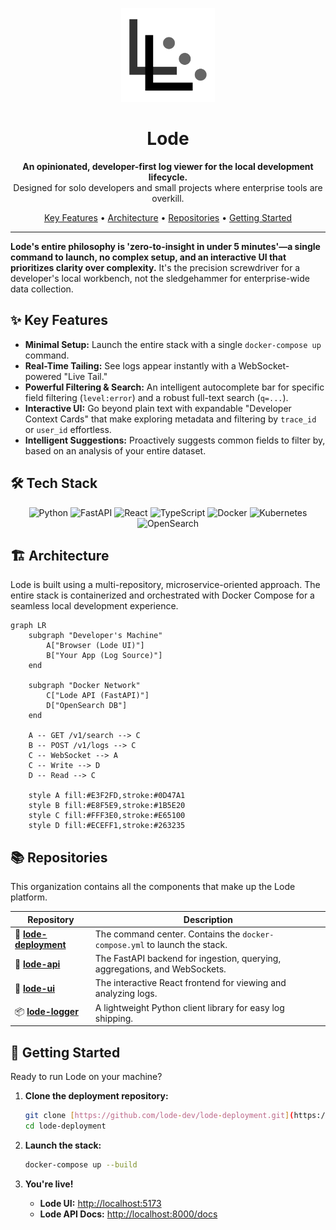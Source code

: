 <p align="center">
  <img src="../lode-logo-solid.png" alt="Lode Logo" width="150">
</p>

<h1 align="center">Lode</h1>

<p align="center">
  <strong>An opinionated, developer-first log viewer for the local development lifecycle.</strong>
  <br />
  Designed for solo developers and small projects where enterprise tools are overkill.
</p>

<p align="center">
  <a href="#-key-features">Key Features</a> •
  <a href="#-architecture">Architecture</a> •
  <a href="#-repositories">Repositories</a> •
  <a href="#-getting-started">Getting Started</a>
</p>

-----

**Lode's entire philosophy is 'zero-to-insight in under 5 minutes'—a single command to launch, no complex setup, and an interactive UI that prioritizes clarity over complexity.** It's the precision screwdriver for a developer's local workbench, not the sledgehammer for enterprise-wide data collection.

## ✨ Key Features

* **Minimal Setup:** Launch the entire stack with a single `docker-compose up` command.
* **Real-Time Tailing:** See logs appear instantly with a WebSocket-powered "Live Tail."
* **Powerful Filtering & Search:** An intelligent autocomplete bar for specific field filtering (`level:error`) and a robust full-text search (`q=...`).
* **Interactive UI:** Go beyond plain text with expandable "Developer Context Cards" that make exploring metadata and filtering by `trace_id` or `user_id` effortless.
* **Intelligent Suggestions:** Proactively suggests common fields to filter by, based on an analysis of your entire dataset.

## 🛠️ Tech Stack

<p align="center">
  <img src="https://img.shields.io/badge/Python-3776AB?style=for-the-badge&logo=python&logoColor=white" alt="Python">
  <img src="https://img.shields.io/badge/FastAPI-009688?style=for-the-badge&logo=fastapi&logoColor=white" alt="FastAPI">
  <img src="https://img.shields.io/badge/React-20232A?style=for-the-badge&logo=react&logoColor=61DAFB" alt="React">
  <img src="https://img.shields.io/badge/TypeScript-007ACC?style=for-the-badge&logo=typescript&logoColor=white" alt="TypeScript">
  <img src="https://img.shields.io/badge/Docker-2496ED?style=for-the-badge&logo=docker&logoColor=white" alt="Docker">
  <img src="https://img.shields.io/badge/Kubernetes-326CE5?style=for-the-badge&logo=kubernetes&logoColor=white" alt="Kubernetes">
  <img src="https://img.shields.io/badge/OpenSearch-005EB8?style=for-the-badge&logo=opensearch&logoColor=white" alt="OpenSearch">
</p>

## 🏗️ Architecture

Lode is built using a multi-repository, microservice-oriented approach. The entire stack is containerized and orchestrated with Docker Compose for a seamless local development experience.

```mermaid
graph LR
    subgraph "Developer's Machine"
        A["Browser (Lode UI)"]
        B["Your App (Log Source)"]
    end

    subgraph "Docker Network"
        C["Lode API (FastAPI)"]
        D["OpenSearch DB"]
    end

    A -- GET /v1/search --> C
    B -- POST /v1/logs --> C
    C -- WebSocket --> A
    C -- Write --> D
    D -- Read --> C

    style A fill:#E3F2FD,stroke:#0D47A1
    style B fill:#E8F5E9,stroke:#1B5E20
    style C fill:#FFF3E0,stroke:#E65100
    style D fill:#ECEFF1,stroke:#263235
```

## 📚 Repositories

This organization contains all the components that make up the Lode platform.

| Repository                                     | Description                                                                 |
| ---------------------------------------------- | --------------------------------------------------------------------------- |
| 🚀 [**lode-deployment**](./lode-deployment)     | The command center. Contains the `docker-compose.yml` to launch the stack.    |
| 🧠 [**lode-api**](./lode-api)                   | The FastAPI backend for ingestion, querying, aggregations, and WebSockets.  |
| 🎨 [**lode-ui**](./lode-ui)                     | The interactive React frontend for viewing and analyzing logs.                |
| 📦 [**lode-logger**](./lode-logger)             | A lightweight Python client library for easy log shipping.                  |

## 🚀 Getting Started

Ready to run Lode on your machine?

1.  **Clone the deployment repository:**

    ```bash
    git clone [https://github.com/lode-dev/lode-deployment.git](https://github.com/lode-dev/lode-deployment.git)
    cd lode-deployment
    ```

2.  **Launch the stack:**

    ```bash
    docker-compose up --build
    ```

3.  **You're live\!**

      * **Lode UI:** [http://localhost:5173](http://localhost:5173)
      * **Lode API Docs:** [http://localhost:8000/docs](http://localhost:8000/docs)
